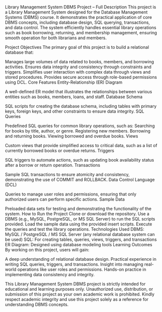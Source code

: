Library Management System DBMS Project – Full Description
This project is a Library Management System designed for the Database Management Systems (DBMS) course. It demonstrates the practical application of core DBMS concepts, including database design, SQL querying, transactions, and data control. The system efficiently handles essential library operations such as book borrowing, returning, and membership management, ensuring smooth operation for both librarians and members.

Project Objectives
The primary goal of this project is to build a relational database that:

Manages large volumes of data related to books, members, and borrowing activities.
Ensures data integrity and consistency through constraints and triggers.
Simplifies user interaction with complex data through views and stored procedures.
Provides secure access through role-based permissions using DCL.
Core Features
Entity-Relationship (ER) Diagram

A well-defined ER model that illustrates the relationships between various entities such as books, members, loans, and staff.
Database Schema

SQL scripts for creating the database schema, including tables with primary keys, foreign keys, and other constraints to ensure data integrity.
SQL Queries

Predefined SQL queries for common library operations, such as:
Searching for books by title, author, or genre.
Registering new members.
Borrowing and returning books.
Viewing borrowed and overdue books.
Views

Custom views that provide simplified access to critical data, such as a list of currently borrowed books or overdue returns.
Triggers

SQL triggers to automate actions, such as updating book availability status after a borrow or return operation.
Transactions

Sample SQL transactions to ensure atomicity and consistency, demonstrating the use of COMMIT and ROLLBACK.
Data Control Language (DCL)

Queries to manage user roles and permissions, ensuring that only authorized users can perform specific actions.
Sample Data

Preloaded data sets for testing and demonstrating the functionality of the system.
How to Run the Project
Clone or download the repository.
Use a DBMS (e.g., MySQL, PostgreSQL, or MS SQL Server) to run the SQL scripts provided.
Load the sample data using the provided insert scripts.
Execute the queries and test the library operations.
Technologies Used
DBMS: MySQL / PostgreSQL / MS SQL Server (any relational database system can be used)
SQL: For creating tables, queries, views, triggers, and transactions
ER Diagram: Designed using database modeling tools
Learning Outcomes
By working on this project, users will gain:

A deep understanding of relational database design.
Practical experience in writing SQL queries, triggers, and transactions.
Insight into managing real-world operations like user roles and permissions.
Hands-on practice in implementing data consistency and integrity.

This Library Management System DBMS project is strictly intended for educational and learning purposes only. Unauthorized use, distribution, or submission of this project as your own academic work is prohibited. Kindly respect academic integrity and use this project solely as a reference for understanding DBMS concepts.
